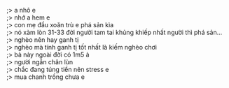 ;> a nhô e<br>
;> nhớ a hem e<br>
;> con mẹ đầu xoăn trù e phá sản kìa<br>
;> nó xàm lòn 31-33 đời người tam tai khủng khiếp nhất người thì phá sản...<br>
;> nghèo nên hay ganh tị<br>
;> nghèo mà tính ganh tị tốt nhất là kiếm nghèo chơi<br>
;> bà này ngoài đời có 1m5 à<br>
;> người ngắn chân lùn<br>
;> chắc đang túng tiền nên stress e<br>
;> mua chanh trồng chưa e
